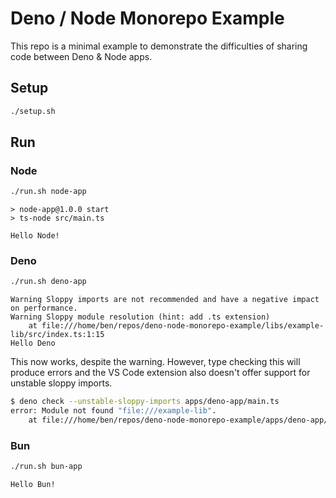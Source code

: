 # Deno / Node Monorepo Example

This repo is a minimal example to demonstrate the difficulties of sharing code between Deno & Node apps.

## Setup

```sh
./setup.sh
```

## Run

### Node

```sh
./run.sh node-app
```

```
> node-app@1.0.0 start
> ts-node src/main.ts

Hello Node!
```

### Deno

```sh
./run.sh deno-app
```

```text
Warning Sloppy imports are not recommended and have a negative impact on performance.
Warning Sloppy module resolution (hint: add .ts extension)
    at file:///home/ben/repos/deno-node-monorepo-example/libs/example-lib/src/index.ts:1:15
Hello Deno
```

This now works, despite the warning. However, type checking this will produce errors and the VS Code extension also doesn't offer support for unstable sloppy imports.

```sh
$ deno check --unstable-sloppy-imports apps/deno-app/main.ts
error: Module not found "file:///example-lib".
    at file:///home/ben/repos/deno-node-monorepo-example/apps/deno-app/main.ts:1:29
```

### Bun

```sh
./run.sh bun-app
```

```
Hello Bun!
```
